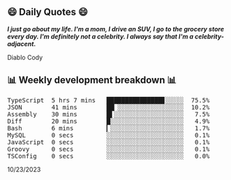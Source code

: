 ## 😄 Daily Quotes 😄

_**I just go about my life. I'm a mom, I drive an SUV, I go to the grocery store every day. I'm definitely not a celebrity. I always say that I'm a celebrity-adjacent.**_

Diablo Cody



## 📊 Weekly development breakdown 📊

<pre>TypeScript  5 hrs 7 mins   ███████████████▊░░░░░  75.5%
JSON        41 mins        ██▏░░░░░░░░░░░░░░░░░░  10.2%
Assembly    30 mins        █▌░░░░░░░░░░░░░░░░░░░   7.5%
Diff        20 mins        █░░░░░░░░░░░░░░░░░░░░   4.9%
Bash        6 mins         ▎░░░░░░░░░░░░░░░░░░░░   1.7%
MySQL       0 secs         ░░░░░░░░░░░░░░░░░░░░░   0.1%
JavaScript  0 secs         ░░░░░░░░░░░░░░░░░░░░░   0.1%
Groovy      0 secs         ░░░░░░░░░░░░░░░░░░░░░   0.1%
TSConfig    0 secs         ░░░░░░░░░░░░░░░░░░░░░   0.0%</pre>

10/23/2023